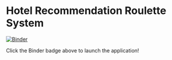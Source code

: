 # Hotel Recommendation Roulette System

[![Binder](https://mybinder.org/badge_logo.svg)](https://mybinder.org/v2/gh/YOUR_USERNAME/YOUR_REPO/main?urlpath=8501)

Click the Binder badge above to launch the application!